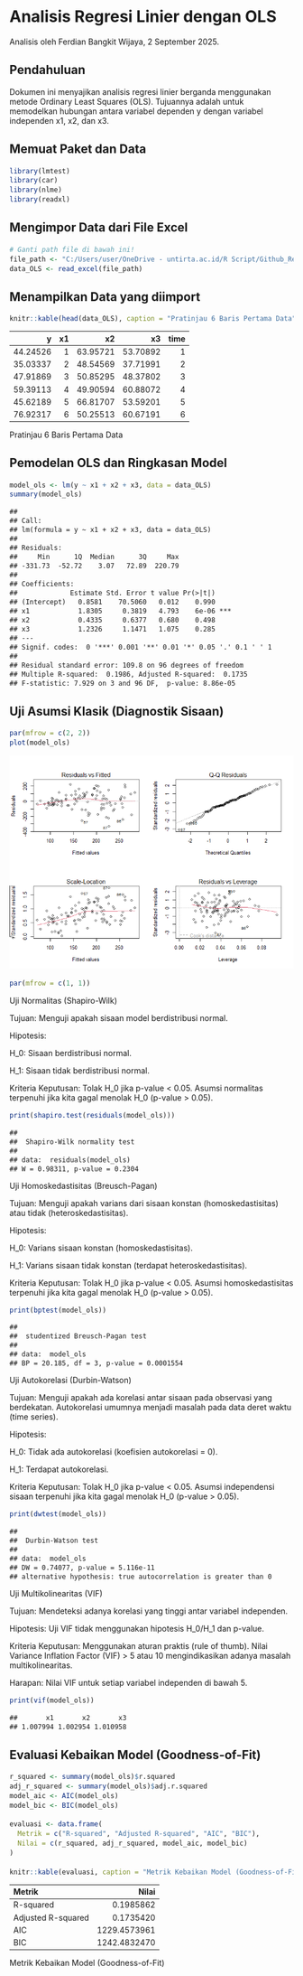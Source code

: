 Analisis Regresi Linier dengan OLS
================
Analisis oleh Ferdian Bangkit Wijaya,
2 September 2025.

## Pendahuluan

Dokumen ini menyajikan analisis regresi linier berganda menggunakan
metode Ordinary Least Squares (OLS). Tujuannya adalah untuk memodelkan
hubungan antara variabel dependen y dengan variabel independen x1, x2,
dan x3.

## Memuat Paket dan Data

``` r
library(lmtest)
library(car)
library(nlme)
library(readxl)
```

## Mengimpor Data dari File Excel

``` r
# Ganti path file di bawah ini!
file_path <- "C:/Users/user/OneDrive - untirta.ac.id/R Script/Github_Regresi_OLS/data_simulasi_gls.xlsx"
data_OLS <- read_excel(file_path)
```

## Menampilkan Data yang diimport

``` r
knitr::kable(head(data_OLS), caption = "Pratinjau 6 Baris Pertama Data")
```

|        y |  x1 |       x2 |       x3 | time |
|---------:|----:|---------:|---------:|-----:|
| 44.24526 |   1 | 63.95721 | 53.70892 |    1 |
| 35.03337 |   2 | 48.54569 | 37.71991 |    2 |
| 47.91869 |   3 | 50.85295 | 48.37802 |    3 |
| 59.39113 |   4 | 49.90594 | 60.88072 |    4 |
| 45.62189 |   5 | 66.81707 | 53.59201 |    5 |
| 76.92317 |   6 | 50.25513 | 60.67191 |    6 |

Pratinjau 6 Baris Pertama Data

## Pemodelan OLS dan Ringkasan Model

``` r
model_ols <- lm(y ~ x1 + x2 + x3, data = data_OLS)
summary(model_ols)
```

    ## 
    ## Call:
    ## lm(formula = y ~ x1 + x2 + x3, data = data_OLS)
    ## 
    ## Residuals:
    ##     Min      1Q  Median      3Q     Max 
    ## -331.73  -52.72    3.07   72.89  220.79 
    ## 
    ## Coefficients:
    ##             Estimate Std. Error t value Pr(>|t|)    
    ## (Intercept)   0.8581    70.5060   0.012    0.990    
    ## x1            1.8305     0.3819   4.793    6e-06 ***
    ## x2            0.4335     0.6377   0.680    0.498    
    ## x3            1.2326     1.1471   1.075    0.285    
    ## ---
    ## Signif. codes:  0 '***' 0.001 '**' 0.01 '*' 0.05 '.' 0.1 ' ' 1
    ## 
    ## Residual standard error: 109.8 on 96 degrees of freedom
    ## Multiple R-squared:  0.1986, Adjusted R-squared:  0.1735 
    ## F-statistic: 7.929 on 3 and 96 DF,  p-value: 8.86e-05

## Uji Asumsi Klasik (Diagnostik Sisaan)

``` r
par(mfrow = c(2, 2))
plot(model_ols)
```

![](Regresi_Linier_OLS_files/figure-gfm/Grafik-1.png)<!-- -->

``` r
par(mfrow = c(1, 1))
```

Uji Normalitas (Shapiro-Wilk)

Tujuan: Menguji apakah sisaan model berdistribusi normal.

Hipotesis:

H_0: Sisaan berdistribusi normal.

H_1: Sisaan tidak berdistribusi normal.

Kriteria Keputusan: Tolak H_0 jika p-value \< 0.05. Asumsi normalitas
terpenuhi jika kita gagal menolak H_0 (p-value \> 0.05).

``` r
print(shapiro.test(residuals(model_ols)))
```

    ## 
    ##  Shapiro-Wilk normality test
    ## 
    ## data:  residuals(model_ols)
    ## W = 0.98311, p-value = 0.2304

Uji Homoskedastisitas (Breusch-Pagan)

Tujuan: Menguji apakah varians dari sisaan konstan (homoskedastisitas)
atau tidak (heteroskedastisitas).

Hipotesis:

H_0: Varians sisaan konstan (homoskedastisitas).

H_1: Varians sisaan tidak konstan (terdapat heteroskedastisitas).

Kriteria Keputusan: Tolak H_0 jika p-value \< 0.05. Asumsi
homoskedastisitas terpenuhi jika kita gagal menolak H_0 (p-value \>
0.05).

``` r
print(bptest(model_ols))
```

    ## 
    ##  studentized Breusch-Pagan test
    ## 
    ## data:  model_ols
    ## BP = 20.185, df = 3, p-value = 0.0001554

Uji Autokorelasi (Durbin-Watson)

Tujuan: Menguji apakah ada korelasi antar sisaan pada observasi yang
berdekatan. Autokorelasi umumnya menjadi masalah pada data deret waktu
(time series).

Hipotesis:

H_0: Tidak ada autokorelasi (koefisien autokorelasi = 0).

H_1: Terdapat autokorelasi.

Kriteria Keputusan: Tolak H_0 jika p-value \< 0.05. Asumsi independensi
sisaan terpenuhi jika kita gagal menolak H_0 (p-value \> 0.05).

``` r
print(dwtest(model_ols))
```

    ## 
    ##  Durbin-Watson test
    ## 
    ## data:  model_ols
    ## DW = 0.74077, p-value = 5.116e-11
    ## alternative hypothesis: true autocorrelation is greater than 0

Uji Multikolinearitas (VIF)

Tujuan: Mendeteksi adanya korelasi yang tinggi antar variabel
independen.

Hipotesis: Uji VIF tidak menggunakan hipotesis H_0/H_1 dan p-value.

Kriteria Keputusan: Menggunakan aturan praktis (rule of thumb). Nilai
Variance Inflation Factor (VIF) \> 5 atau 10 mengindikasikan adanya
masalah multikolinearitas.

Harapan: Nilai VIF untuk setiap variabel independen di bawah 5.

``` r
print(vif(model_ols))
```

    ##       x1       x2       x3 
    ## 1.007994 1.002954 1.010958

## Evaluasi Kebaikan Model (Goodness-of-Fit)

``` r
r_squared <- summary(model_ols)$r.squared
adj_r_squared <- summary(model_ols)$adj.r.squared
model_aic <- AIC(model_ols)
model_bic <- BIC(model_ols)

evaluasi <- data.frame(
  Metrik = c("R-squared", "Adjusted R-squared", "AIC", "BIC"),
  Nilai = c(r_squared, adj_r_squared, model_aic, model_bic)
)

knitr::kable(evaluasi, caption = "Metrik Kebaikan Model (Goodness-of-Fit)")
```

| Metrik             |        Nilai |
|:-------------------|-------------:|
| R-squared          |    0.1985862 |
| Adjusted R-squared |    0.1735420 |
| AIC                | 1229.4573961 |
| BIC                | 1242.4832470 |

Metrik Kebaikan Model (Goodness-of-Fit)
